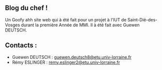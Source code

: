  ## Blog du chef ! 

Un Goofy ahh site web qui à été fait pour un projet à l'IUT de Saint-Dié-des-Vosges durant la première Année de MMI.
Il à été fait avec Guewen DEUTSCH.

## Contacts :
- Guewen DEUTSCH : guewen.deutsch8@etu.univ-lorraine.fr
- Rémy ESLINGER : remy.eslinger2@etu.univ-lorraine.fr
